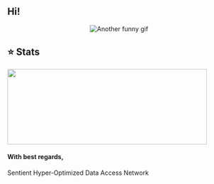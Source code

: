 ## Hi!

<p align="center">
<img src="./72uG.gif" alt="Another funny gif"/>
</p>

## ⭐ Stats
<a href="https://github.com/gubanovpm/github-readme-stats">
  <img width=450 height=170 align="center" src="https://github-readme-stats.vercel.app/api?username=gubanovpm&theme=midnight-purple&show_icons=true&bg_color=0D1117&hide_border=true" />
</a>


#### With best regards,
Sentient Hyper-Optimized Data Access Network
